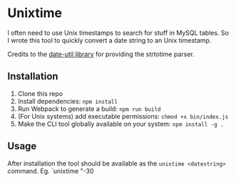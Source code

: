 # Unixtime

I often need to use Unix timestamps to search for stuff in MySQL tables. So I wrote this tool to quickly convert a date string to an Unix timestamp.

Credits to the [date-util library](https://www.npmjs.com/package/date-util) for providing the strtotime parser.

## Installation

1. Clone this repo
1. Install dependencies: `npm install`
1. Run Webpack to generate a build: `npm run build`
1. (For Unix systems) add executable permissions: `chmod +x bin/index.js`
1. Make the CLI tool globally available on your system: `npm install -g .`

## Usage

After installation the tool should be available as the `unixtime <datestring>` command. Eg. `unixtime "-30
